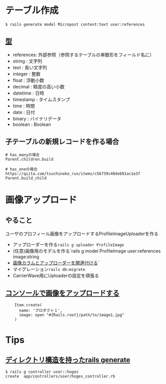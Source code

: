 # テーブル作成
```
$ rails generate model Micropost content:text user:references
```
## [型](https://qiita.com/s_tatsuki/items/900d662a905c7e36b3d4)
- references: 外部参照（参照するテーブルの単数形をフィールド名に）
- string : 文字列
- text : 長い文字列
- integer : 整数
- float : 浮動小数
- decimal : 精度の高い小数
- datetime : 日時
- timestamp : タイムスタンプ
- time : 時間
- date : 日付
- binary : バイナリデータ
- boolean : Boolean

## 子テーブルの新規レコードを作る場合
```
# has_manyの場合
Parent.children.build

# has_oneの場合 https://qiita.com/tsuchinoko_run/items/c56739c48deb91ac1e3f
Parent.build_child
```

# 画像アップロード
## やること
ユーザのプロフィール画像をアップロードするProfileImageUploaderを作る
- アップローダーを作る`rails g uploader ProfileImage`
- (任意)画像用のモデルを作る`rails g model ProfileImage user:references image:string
- [画像カラムとアップローダーを関連付ける](https://railstutorial.jp/chapters/user_microposts?version=5.1#sec-micropost_images)`
- マイグレーション`rails db:migrate`
- CarrierWave用にUploaderの設定を頑張る

## [コンソールで画像をアップロードする](https://qiita.com/rinkun/items/1ee60a8701183b1da527)
```
    Item.create(
      name: 'プロダクト１',
      image: open "#{Rails.root}/path/to/image1.jpg"
    )
```

# Tips
## [ディレクトリ構造を持ったrails generate](http://mikamisan.hatenablog.com/entry/2016/03/10/161715)
```
$ rails g controller user::hoges
create  app/controllers/user/hoges_controller.rb
```
